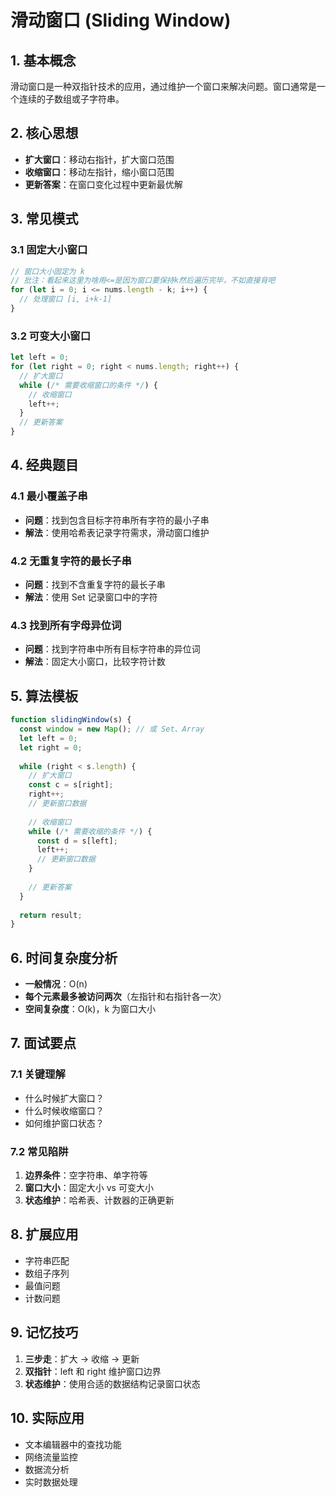 # 滑动窗口 (Sliding Window)

## 1. 基本概念

滑动窗口是一种双指针技术的应用，通过维护一个窗口来解决问题。窗口通常是一个连续的子数组或子字符串。

## 2. 核心思想

- **扩大窗口**：移动右指针，扩大窗口范围
- **收缩窗口**：移动左指针，缩小窗口范围
- **更新答案**：在窗口变化过程中更新最优解

## 3. 常见模式

### 3.1 固定大小窗口
```javascript
// 窗口大小固定为 k
// 批注：看起来这里为啥用<=是因为窗口要保持k然后遍历完毕，不如直接背吧
for (let i = 0; i <= nums.length - k; i++) {
  // 处理窗口 [i, i+k-1]
}
```

### 3.2 可变大小窗口
```javascript
let left = 0;
for (let right = 0; right < nums.length; right++) {
  // 扩大窗口
  while (/* 需要收缩窗口的条件 */) {
    // 收缩窗口
    left++;
  }
  // 更新答案
}
```

## 4. 经典题目

### 4.1 最小覆盖子串
- **问题**：找到包含目标字符串所有字符的最小子串
- **解法**：使用哈希表记录字符需求，滑动窗口维护

### 4.2 无重复字符的最长子串
- **问题**：找到不含重复字符的最长子串
- **解法**：使用 Set 记录窗口中的字符

### 4.3 找到所有字母异位词
- **问题**：找到字符串中所有目标字符串的异位词
- **解法**：固定大小窗口，比较字符计数

## 5. 算法模板

```javascript
function slidingWindow(s) {
  const window = new Map(); // 或 Set、Array
  let left = 0;
  let right = 0;
  
  while (right < s.length) {
    // 扩大窗口
    const c = s[right];
    right++;
    // 更新窗口数据
    
    // 收缩窗口
    while (/* 需要收缩的条件 */) {
      const d = s[left];
      left++;
      // 更新窗口数据
    }
    
    // 更新答案
  }
  
  return result;
}
```

## 6. 时间复杂度分析

- **一般情况**：O(n)
- **每个元素最多被访问两次**（左指针和右指针各一次）
- **空间复杂度**：O(k)，k 为窗口大小

## 7. 面试要点

### 7.1 关键理解
- 什么时候扩大窗口？
- 什么时候收缩窗口？
- 如何维护窗口状态？

### 7.2 常见陷阱
1. **边界条件**：空字符串、单字符等
2. **窗口大小**：固定大小 vs 可变大小
3. **状态维护**：哈希表、计数器的正确更新

## 8. 扩展应用

- 字符串匹配
- 数组子序列
- 最值问题
- 计数问题

## 9. 记忆技巧

1. **三步走**：扩大 → 收缩 → 更新
2. **双指针**：left 和 right 维护窗口边界
3. **状态维护**：使用合适的数据结构记录窗口状态

## 10. 实际应用

- 文本编辑器中的查找功能
- 网络流量监控
- 数据流分析
- 实时数据处理
